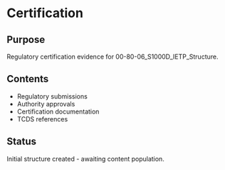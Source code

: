 # Certification

## Purpose
Regulatory certification evidence for 00-80-06_S1000D_IETP_Structure.

## Contents
- Regulatory submissions
- Authority approvals
- Certification documentation
- TCDS references

## Status
Initial structure created - awaiting content population.
